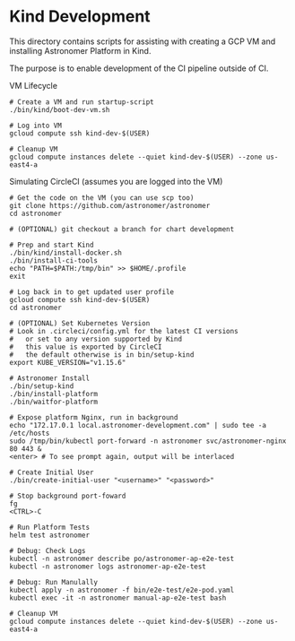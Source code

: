 # Kind Development

This directory contains scripts for assisting
with creating a GCP VM and installing
Astronomer Platform in Kind.

The purpose is to enable development of the
CI pipeline outside of CI.

VM Lifecycle

```shell
# Create a VM and run startup-script
./bin/kind/boot-dev-vm.sh

# Log into VM
gcloud compute ssh kind-dev-$(USER)

# Cleanup VM
gcloud compute instances delete --quiet kind-dev-$(USER) --zone us-east4-a
```

Simulating CircleCI (assumes you are logged into the VM)

```shell
# Get the code on the VM (you can use scp too)
git clone https://github.com/astronomer/astronomer
cd astronomer

# (OPTIONAL) git checkout a branch for chart development

# Prep and start Kind
./bin/kind/install-docker.sh
./bin/install-ci-tools
echo "PATH=$PATH:/tmp/bin" >> $HOME/.profile
exit

# Log back in to get updated user profile
gcloud compute ssh kind-dev-$(USER)
cd astronomer

# (OPTIONAL) Set Kubernetes Version
# Look in .circleci/config.yml for the latest CI versions
#   or set to any version supported by Kind
#   this value is exported by CircleCI
#   the default otherwise is in bin/setup-kind
export KUBE_VERSION="v1.15.6"

# Astronomer Install
./bin/setup-kind
./bin/install-platform
./bin/waitfor-platform

# Expose platform Nginx, run in background
echo "172.17.0.1 local.astronomer-development.com" | sudo tee -a /etc/hosts
sudo /tmp/bin/kubectl port-forward -n astronomer svc/astronomer-nginx 80 443 &
<enter> # To see prompt again, output will be interlaced

# Create Initial User
./bin/create-initial-user "<username>" "<password>"

# Stop background port-foward
fg
<CTRL>-C

# Run Platform Tests
helm test astronomer

# Debug: Check Logs
kubectl -n astronomer describe po/astronomer-ap-e2e-test
kubectl -n astronomer logs astronomer-ap-e2e-test

# Debug: Run Manulally
kubectl apply -n astronomer -f bin/e2e-test/e2e-pod.yaml
kubectl exec -it -n astronomer manual-ap-e2e-test bash

# Cleanup VM
gcloud compute instances delete --quiet kind-dev-$(USER) --zone us-east4-a
```
